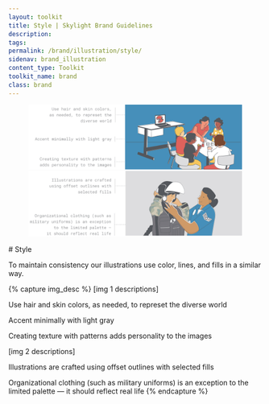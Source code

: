 ```yaml
---
layout: toolkit
title: Style | Skylight Brand Guidelines
description:
tags:
permalink: /brand/illustration/style/
sidenav: brand_illustration
content_type: Toolkit
toolkit_name: brand
class: brand
---
```


<div class="row brand__content-section">
<div class="col-md-8">
  <figure class="section__img p-5 flex-column">
    <img class="" src="/img/brand/illustration/style-1.jpg" alt="">
    <img class="mt-5" src="/img/brand/illustration/style-2.jpg" alt="">
  </figure>
</div>
<div class="col-md-4" markdown="1">
# Style

To maintain consistency our illustrations use color, lines, and fills in a similar way.
</div>
</div>

{% capture img_desc %}
[img 1 descriptions]

Use hair and skin colors, as needed, to represet the diverse world

Accent minimally with light gray

Creating texture with patterns adds personality to the images

[img 2 descriptions]

Illustrations are crafted using offset outlines with selected fills

Organizational clothing (such as military uniforms) is an exception to the limited palette — it should reflect real life
{% endcapture %}
